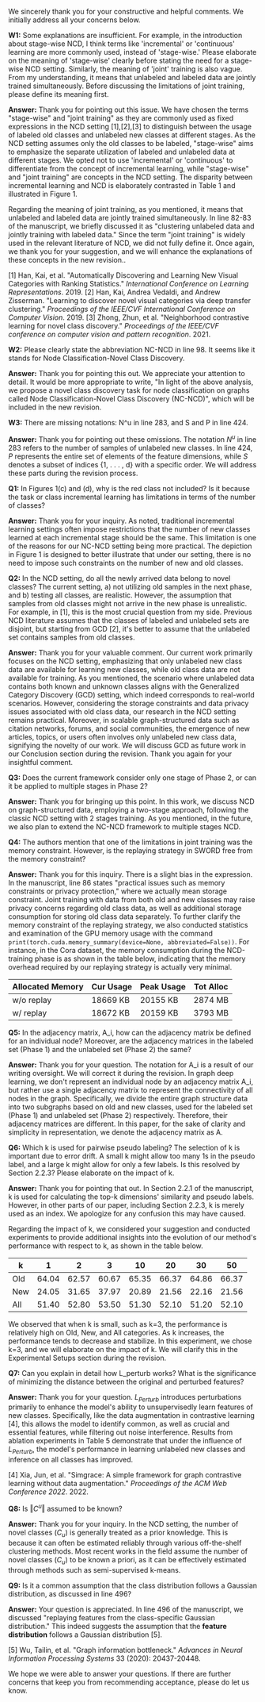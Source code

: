 We sincerely thank you for your constructive and helpful comments. We initially address all your concerns below.

**W1:** Some explanations are insufficient. For example, in the introduction about stage-wise NCD, I think terms like 'incremental' or 'continuous' learning are more commonly used, instead of 'stage-wise.' Please elaborate on the meaning of 'stage-wise' clearly before stating the need for a stage-wise NCD setting. Similarly, the meaning of 'joint' training is also vague. From my understanding, it means that unlabeled and labeled data are jointly trained simultaneously. Before discussing the limitations of joint training, please define its meaning first.

**Answer:** Thank you for pointing out this issue. We have chosen the terms "stage-wise" and "joint training" as they are commonly used as fixed expressions in the NCD setting [1],[2],[3] to distinguish between the usage of labeled old classes and unlabeled new classes at different stages. 
As the NCD setting assumes only the old classes to be labeled, "stage-wise" aims to emphasize the separate utilization of labeled and unlabeled data at different stages. We opted not to use 'incremental' or 'continuous' to differentiate from the concept of incremental learning, while "stage-wise" and "joint training" are concepts in the NCD setting.
The disparity between incremental learning and NCD is elaborately contrasted in Table 1 and illustrated in Figure 1.

Regarding the meaning of joint training, as you mentioned, it means that unlabeled and labeled data are jointly trained simultaneously. In line 82-83 of the manuscript, we briefly discussed it as "clustering unlabeled data and jointly training with labeled data." Since the term "joint training" is widely used in the relevant literature of NCD, we did not fully define it. Once again, we thank you for your suggestion, and we will enhance the explanations of these concepts in the new revision..

[1] Han, Kai, et al. "Automatically Discovering and Learning New Visual Categories with Ranking Statistics." _International Conference on Learning Representations_. 2019.
[2] Han, Kai, Andrea Vedaldi, and Andrew Zisserman. "Learning to discover novel visual categories via deep transfer clustering." _Proceedings of the IEEE/CVF International Conference on Computer Vision_. 2019.
[3] Zhong, Zhun, et al. "Neighborhood contrastive learning for novel class discovery." _Proceedings of the IEEE/CVF conference on computer vision and pattern recognition_. 2021.



**W2:** Please clearly state the abbreviation NC-NCD in line 98. It seems like it stands for Node Classification-Novel Class Discovery.

**Answer:** Thank you for pointing this out. We appreciate your attention to detail. It would be more appropriate to write, "In light of the above analysis, we propose a novel class discovery task for node classification on graphs called Node Classification-Novel Class Discovery (NC-NCD)", which will be included in the new revision.


**W3:** There are missing notations: N^u in line 283, and S and P in line 424.

**Answer:** Thank you for pointing out these omissions. The notation $N^u$ in line 283 refers to the number of samples of unlabeled new classes. In line 424, $P$ represents the entire set of elements of the feature dimensions, while $S$ denotes a subset of indices {1, . . . , d} with a specific order. We will address these parts during the revision process.


**Q1:** In Figures 1(c) and (d), why is the red class not included? Is it because the task or class incremental learning has limitations in terms of the number of classes?

**Answer:** Thank you for your inquiry. As noted, traditional incremental learning settings often impose restrictions that the number of new classes learned at each incremental stage should be the same. This limitation is one of the reasons for our NC-NCD setting being more practical. The depiction in Figure 1 is designed to better illustrate that under our setting, there is no need to impose such constraints on the number of new and old classes.



**Q2:** In the NCD setting, do all the newly arrived data belong to novel classes? The current setting, a) not utilizing old samples in the next phase, and b) testing all classes, are realistic. However, the assumption that samples from old classes might not arrive in the new phase is unrealistic. For example, in [1], this is the most crucial question from my side. Previous NCD literature assumes that the classes of labeled and unlabeled sets are disjoint, but starting from GCD [2], it's better to assume that the unlabeled set contains samples from old classes.

**Answer:** Thank you for your valuable comment. Our current work primarily focuses on the NCD setting, emphasizing that only unlabeled new class data are available for learning new classes, while old class data are not available for training. As you mentioned, the scenario where unlabeled data contains both known and unknown classes aligns with the Generalized Category Discovery (GCD) setting, which indeed corresponds to real-world scenarios. However, considering the storage constraints and data privacy issues associated with old class data, our research in the NCD setting remains practical. Moreover, in scalable graph-structured data such as citation networks, forums, and social communities, the emergence of new articles, topics, or users often involves only unlabeled new class data, signifying the novelty of our work. We will discuss GCD as future work in our Conclusion section during the revision. Thank you again for your insightful comment.


**Q3:** Does the current framework consider only one stage of Phase 2, or can it be applied to multiple stages in Phase 2?

**Answer:** Thank you for bringing up this point. In this work, we discuss NCD on graph-structured data, employing a two-stage approach, following the classic NCD setting with 2 stages training. As you mentioned, in the future, we also plan to extend the NC-NCD framework to multiple stages NCD.


**Q4:** The authors mention that one of the limitations in joint training was the memory constraint. However, is the replaying strategy in SWORD free from the memory constraint?

**Answer:** Thank you for this inquiry. There is a slight bias in the expression. In the manuscript, line 86 states "practical issues such as memory constraints or privacy protection," where we actually mean storage constraint. Joint training with data from both old and new classes may raise privacy concerns regarding old class data, as well as additional storage consumption for storing old class data separately. To further clarify the memory constraint of the replaying strategy, we also conducted statistics and examination of the GPU memory usage with the command `print(torch.cuda.memory_summary(device=None, abbreviated=False))`. For instance, in the Cora dataset, the memory consumption during the NCD-training phase is as shown in the table below, indicating that the memory overhead required by our replaying strategy is actually very minimal.

| Allocated Memory | Cur Usage | Peak Usage | Tot Alloc |
| ---------------- | --------- | ---------- | --------- |
| w/o replay       | 18669 KB  | 20155 KB   | 2874 MB   |
| w/ replay        | 18672 KB  | 20159 KB   | 3793 MB   |

**Q5:** In the adjacency matrix, A_i, how can the adjacency matrix be defined for an individual node? Moreover, are the adjacency matrices in the labeled set (Phase 1) and the unlabeled set (Phase 2) the same?

**Answer:** Thank you for your question. The notation for A_i​ is a result of our writing oversight. We will correct it during the revision. In graph deep learning, we don't represent an individual node by an adjacency matrix A_i, but rather use a single adjacency matrix to represent the connectivity of all nodes in the graph. Specifically, we divide the entire graph structure data into two subgraphs based on old and new classes, used for the labeled set (Phase 1) and unlabeled set (Phase 2) respectively. Therefore, their adjacency matrices are different. In this paper, for the sake of clarity and simplicity in representation, we denote the adjacency matrix as A.



**Q6:** Which k is used for pairwise pseudo labeling? The selection of k is important due to error drift. A small k might allow too many 1s in the pseudo label, and a large k might allow for only a few labels. Is this resolved by Section 2.2.3? Please elaborate on the impact of k.

**Answer:** Thank you for pointing that out. In Section 2.2.1 of the manuscript, k is used for calculating the top-k dimensions' similarity and pseudo labels. However, in other parts of our paper, including Section 2.2.3, k is merely used as an index. We apologize for any confusion this may have caused.

Regarding the impact of k, we considered your suggestion and conducted experiments to provide additional insights into the evolution of our method's performance with respect to k, as shown in the table below.

| k   | 1     | 2     | 3     | 10    | 20    | 30    | 50    |
| --- | ----- | ----- | ----- | ----- | ----- | ----- | ----- |
| Old | 64.04 | 62.57 | 60.67 | 65.35 | 66.37 | 64.86 | 66.37 |
| New | 24.05 | 31.65 | 37.97 | 20.89 | 21.56 | 22.16 | 21.56 |
| All | 51.40 | 52.80 | 53.50 | 51.30 | 52.10 | 51.20 | 52.10 |
We observed that when k is small, such as k=3, the performance is relatively high on Old, New, and All categories. As k increases, the performance tends to decrease and stabilize. In this experiment, we chose k=3, and we will elaborate on the impact of k. We will clarify this in the Experimental Setups section during the revision.


**Q7:** Can you explain in detail how L_perturb works? What is the significance of minimizing the distance between the original and perturbed features?

**Answer:** Thank you for your question. $L_{Perturb}$ introduces perturbations primarily to enhance the model's ability to unsupervisedly learn features of new classes. Specifically, like the data augmentation in contrastive learning [4], this allows the model to identify common, as well as crucial and essential features, while filtering out noise interference. Results from ablation experiments in Table 5 demonstrate that under the influence of  $L_{Perturb}$, the model's performance in learning unlabeled new classes and inference on all classes has improved.

[4] Xia, Jun, et al. "Simgrace: A simple framework for graph contrastive learning without data augmentation." _Proceedings of the ACM Web Conference 2022_. 2022.

**Q8:** Is $\Vert C^u \Vert$ assumed to be known?

**Answer:** Thank you for your inquiry. In the NCD setting, the number of novel classes ($C_u$) is generally treated as a prior knowledge. This is because it can often be estimated reliably through various off-the-shelf clustering methods. Most recent works in the field assume the number of novel classes ($C_u$) to be known a priori, as it can be effectively estimated through methods such as semi-supervised k-means.

**Q9:** Is it a common assumption that the class distribution follows a Gaussian distribution, as discussed in line 496?

**Answer:** Your question is appreciated. In line 496 of the manuscript, we discussed "replaying features from the class-specific Gaussian distribution." This indeed suggests the assumption that the **feature distribution** follows a Gaussian distribution [5].

[5] Wu, Tailin, et al. "Graph information bottleneck." _Advances in Neural Information Processing Systems_ 33 (2020): 20437-20448.

We hope we were able to answer your questions. If there are further concerns that keep you from recommending acceptance, please do let us know.
